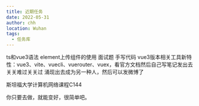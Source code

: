 ```yaml
---
title: 近期任务
date: 2022-05-31
author: chh
location: Wuhan
tags:
  - 任务库
---
```


ts和vue3语法
element上传组件的使用
面试题
手写代码
vue3版本相关工具新特性：vue3、vite、vuecli、vuerouter、vuex，看官方文档然后自己写笔记发出去
关关难过关关过
涌现出去成为另一种人，然后可以发微博了

斯坦福大学计算机网络课程C144

你只要去做，就能变好，很简单吧。
